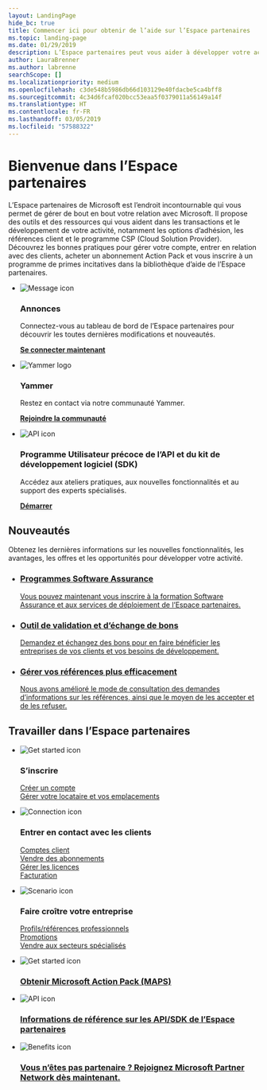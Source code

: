 ```yaml
---
layout: LandingPage
hide_bc: true
title: Commencer ici pour obtenir de l’aide sur l’Espace partenaires
ms.topic: landing-page
ms.date: 01/29/2019
description: L’Espace partenaires peut vous aider à développer votre activité avec le programme CSP (Cloud Solution Provider) de Microsoft. Configurez votre compte, entrez en relation avec des clients, achetez un abonnement Action Pack et trouvez plus d’informations sur les partenaires des programmes CSP et MPN. 
author: LauraBrenner
ms.author: labrenne
searchScope: []
ms.localizationpriority: medium
ms.openlocfilehash: c3de548b5986db66d103129e40fdacbe5ca4bff8
ms.sourcegitcommit: 4c34d6fcaf020bcc53eaa5f0379011a56149a14f
ms.translationtype: HT
ms.contentlocale: fr-FR
ms.lasthandoff: 03/05/2019
ms.locfileid: "57588322"
---
```

# <a name="welcome-to-partner-center"></a>Bienvenue dans l’Espace partenaires

L’Espace partenaires de Microsoft est l’endroit incontournable qui vous permet de gérer de bout en bout votre relation avec Microsoft. Il propose des outils et des ressources qui vous aident dans les transactions et le développement de votre activité, notamment les options d’adhésion, les références client et le programme CSP (Cloud Solution Provider). Découvrez les bonnes pratiques pour gérer votre compte, entrer en relation avec des clients, acheter un abonnement Action Pack et vous inscrire à un programme de primes incitatives dans la bibliothèque d’aide de l’Espace partenaires.


<ul id="products1" class="cardsF cols cols3 panelContent singlePanelContent">
    <li>
        <div class="cardSize">
            <div class="cardPadding">
                <div class="card">
                    <div class="cardImageOuter">
                        <div class="cardImage">
                            <img alt="Message icon" src="images/message-icon.png" data-linktype="external">
                        </div>
                    </div>
                    <div class="cardText">
                        <h3>Annonces</h3>
                        <p>Connectez-vous au tableau de bord de l’Espace partenaires pour découvrir les toutes dernières modifications et nouveautés.</p>
                        <p><a href="https://partner.microsoft.com/pcv/announcements"><b>Se connecter maintenant</b></a></p>
                    </div>
                </div>
            </div>
        </div>
    </li>
    <li>
        <div class="cardSize">
            <div class="cardPadding">
                <div class="card">
                    <div class="cardImageOuter">
                        <div class="cardImage">
                            <img alt="Yammer logo" src="images/yammer-logo.png" data-linktype="external">
                        </div>
                    </div>
                    <div class="cardText">
                        <h3>Yammer</h3>
                        <p>Restez en contact via notre communauté Yammer.</p>
                        <p><a href="https://go.microsoft.com/fwlink/p/?linkid=851605"><b>Rejoindre la communauté</b></a></p>
                    </div>
                </div>
            </div>
        </div>
    </li>  
    <li>
        <div class="cardSize">
            <div class="cardPadding">
                <div class="card">
                    <div class="cardImageOuter">
                        <div class="cardImage">
                            <img alt="API icon" src="images/i_api.png" data-linktype="external">
                        </div>
                    </div>
                    <div class="cardText">
                        <h3>Programme Utilisateur précoce de l’API et du kit de développement logiciel (SDK)</h3>
                        <p>Accédez aux ateliers pratiques, aux nouvelles fonctionnalités et au support des experts spécialisés.</p>
                        <p><a href="/partner-center/develop/early-adopter-program"><b>Démarrer</b></a></p>
                    </div>
                </div>
            </div>
        </div>
    </li>    
</ul>

<h2>Nouveautés</h2>
<p>Obtenez les dernières informations sur les nouvelles fonctionnalités, les avantages, les offres et les opportunités pour développer votre activité.</p>
<ul id="products1" class="cardsZ cols cols3 panelContent singlePanelContent">
    <li>
        <div class="cardSize">
            <div class="cardPadding">
                <div class="card">
                    <div class="cardText"><a href="/partner-center/software-assurance-lp">
                        <h3>Programmes Software Assurance</h3>
                        <p>Vous pouvez maintenant vous inscrire à la formation Software Assurance et aux services de déploiement de l’Espace partenaires.</p></a>
                    </div>
                </div>
            </div>
        </div>
    </li>
    <li>
        <div class="cardSize">
            <div class="cardPadding">
                <div class="card">
                    <div class="cardText"><a href="/partner-center/voucher-validation-tool">
                        <h3>Outil de validation et d’échange de bons</h3>
                        <p>Demandez et échangez des bons pour en faire bénéficier les entreprises de vos clients et vos besoins de développement.</p></a>
                    </div>
                </div>
            </div>
        </div>
    </li>
    <li>
        <div class="cardSize">
            <div class="cardPadding">
                <div class="card">
                    <div class="cardText"><a href="/partner-center/responding-to-referrals#new-referrals">
                        <h3>Gérer vos références plus efficacement</h3>
                        <p>Nous avons amélioré le mode de consultation des demandes d’informations sur les références, ainsi que le moyen de les accepter et de les refuser.</p></a>
                    </div>
                </div>
            </div>
        </div>
    </li>       
</ul>


<h2>Travailler dans l’Espace partenaires</h2>

<ul id="products1" class="cardsC cols cols3 panelContent singlePanelContent">
    <li>
        <div class="cardSize">
            <div class="cardPadding">
                <div class="card">
                    <div class="cardImageOuter">
                        <div class="cardImage bgdAccent1">
                            <img alt="Get started icon" src="https://docs.microsoft.com/media/illustrations/sql-get-started-understand.svg" data-linktype="external">
                        </div>
                    </div>
                    <div class="cardText">
                        <h3>S’inscrire</h3>
                        <p><a href="/partner-center/mpn-create-a-partner-center-account">Créer un compte</a><br /><a href="/partner-center/azure-active-directory-tenants-and-partner-center">Gérer votre locataire et vos emplacements</a></p>
                    </div>
                </div>
            </div>
        </div>
    </li>
    <li>
        <div class="cardSize">
            <div class="cardPadding">
                <div class="card">
                    <div class="cardImageOuter">
                        <div class="cardImage bgdAccent1">
                            <img alt="Connection icon" src="https://docs.microsoft.com/media/illustrations/virtualization-hperv-server-community.svg" data-linktype="external">
                        </div>
                    </div>
                    <div class="cardText">
                        <h3>Entrer en contact avec les clients</h3>
                        <p><a href="/partner-center/customer-accounts">Comptes client</a><br /><a href="/partner-center/customer-subscriptions">Vendre des abonnements</a><br /><a href="/partner-center/assign-licenses-to-users">Gérer les licences</a><br /><a href="/partner-center/billing">Facturation</a></p>
                    </div>
                </div>
            </div>
        </div>
    </li>
    <li>
        <div class="cardSize">
            <div class="cardPadding">
                <div class="card">
                    <div class="cardImageOuter">
                        <div class="cardImage bgdAccent1">
                            <img alt="Scenario icon" src="https://docs.microsoft.com/media/illustrations/biztalk-get-started-scenarios.svg" data-linktype="external">
                        </div>
                    </div>
                    <div class="cardText">
                        <h3>Faire croître votre entreprise</h3>
                        <p><a href="/partner-center/referrals">Profils/références professionnels</a><br /><a href="/partner-center/promotions">Promotions</a><br /><a href="/partner-center/get-special-pricing-for-offers">Vendre aux secteurs spécialisés</a></p>
                    </div>
                </div>
            </div>
        </div>
    </li>
</ul>




<ul id="products2" class="cardsY cols cols3 panelContent singlePanelContent">
    <li>
        <div class="cardSize">
            <div class="cardPadding">
                <div class="card">
                    <div class="cardImageOuter">
                        <div class="cardImage bgdAccent1">
                            <img alt="Get started icon" src="https://docs.microsoft.com/media/common/i_get-started.svg" data-linktype="external">
                        </div>
                    </div>
                    <div class="cardText">
                        <h3><a href="/partner-center/mpn-get-action-pack">Obtenir Microsoft Action Pack (MAPS)</a></h3>
                    </div>
                </div>
            </div>
        </div>
    </li>
    <li>
        <div class="cardSize">
            <div class="cardPadding">
                <div class="card">
                    <div class="cardImageOuter">
                        <div class="cardImage bgdAccent1">
                            <img alt="API icon" src="https://docs.microsoft.com/media/common/i_api-reference.svg" data-linktype="external">
                        </div>
                    </div>                
                    <div class="cardText">
                        <h3><a href="/partner-center/develop/">Informations de référence sur les API/SDK de l’Espace partenaires</a></h3>
                    </div>
                </div>
            </div>
        </div>
    </li>
    <li>
        <div class="cardSize">
            <div class="cardPadding">
                <div class="card">
                    <div class="cardImageOuter">
                        <div class="cardImage bgdAccent1">
                            <img alt="Benefits icon" src="https://docs.microsoft.com//media/common/i_benefits.svg" data-linktype="external">
                        </div>
                    </div>
                    <div class="cardText">
                        <h3><a href="https://partners.microsoft.com/PartnerProgram/simplifiedenrollment.aspx">Vous n’êtes pas partenaire ? Rejoignez Microsoft Partner Network dès maintenant.</a></h3>
                    </div>
                </div>
            </div>
        </div>
    </li>    
</ul>

